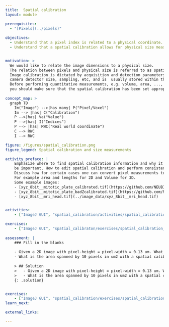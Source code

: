 ```yaml
---
title:  Spatial calibration
layout: module

prerequisites:
  - "[Pixels](../pixels)"
  
objectives:
  - Understand that a pixel index is related to a physical coordinate.
  - Understand that a spatial calibration allows for physical size measurements.


motivation: >
  We would like to relate the image dimensions to a physical size. 
  The relation between pixels and physical size is referred to as spatial calibration. 
  Image calibration is dictated by acquisition and detection parameters of a microscope, such as magnification, 
  camera detector size, sampling, etc, and is  usually stored within the so-called image metadata. 
  Before performing quantitative measurements, e.g. volume, area, ..., 
  you should make sure that the spatial calibration has been set appropriately. 
   
concept_map: >
  graph TD
    Im("Image") -->|has many| P("Pixel/Voxel")
    Im --> |has| C("Calibration")
    P -->|has| Va("Value")
    P -->|has| I("Indices")
    P --> |has| RWC("Real world coordinate")
    C --> RWC
    I --> RWC

figure: /figures/spatial_calibration.png
figure_legend: Spatial calibration and size measurements

activity_preface: |
    Emphasize where to find spatial calibration information and why it can 
    be important. How to edit spatial calibration and perform consistency checks. 
    Discuss how for certain cases one can convert pixel measurements to calibrated measurements, e.g. 
    For example area and lengths for 2D and Volume for 3D.
    Some example images:
    - [xyz_8bit__mitotic_plate_calibrated.tif](https://github.com/NEUBIAS/training-resources/raw/master/image_data/xyz_8bit__mitotic_plate_calibrated.tif)
    - [xyz_8bit__mitotic_plate_badZcalibrated.tif](https://github.com/NEUBIAS/training-resources/raw/master/image_data/xyz_8bit__mitotic_plate_badZcalibrated.tif)
    - [xyz_8bit__mri_head.tif](../image_data/xyz_8bit__mri_head.tif)


activities:
    - ["ImageJ GUI", "spatial_calibration/activities/spatial_calibration_imagejgui.md", "markdown"]

exercises:
    - ["ImageJ GUI", "spatial_calibraton/exercises/spatial_calibration_imagejgui.md"]
    
assessment: |
    ### Fill in the blanks
    
    - Given a 2D image with pixel-height = pixel-width = 0.13 um. What is a distance of 147 pixels? __
    - What is the area spanned by 10 pixels in um2 with a spatial calibration with pixel-height = pixel-width = 0.13 um? __
    
    > ## Solution
    >   - Given a 2D image with pixel-height = pixel-width = 0.13 um. What is a distance of 147 pixels? **147 * 0.13 = 19.11 um** 
    >   - What is the area spanned by 10 pixels in um2 with a spatial calibration with pixel-height = pixel-width = 0.13 um? **10 * 0.13 * 0.13 = 0.39 um2**
    {: .solution}


exercises:
    - ["ImageJ GUI", "spatial_calibration/exercises/spatial_calibration_imagejgui.md"]
learn_next:

external_links:

---
```


